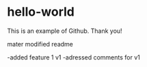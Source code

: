 # hello-world

This is an example of Github. Thank you!


mater modified readme

-added feature 1 v1
-adressed comments for v1
